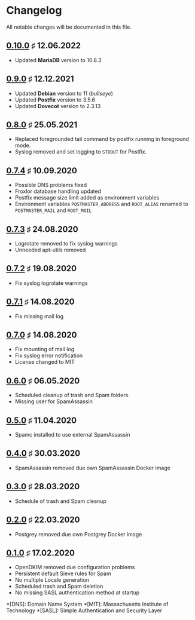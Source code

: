 # Changelog

All notable changes will be documented in this file.

<a name="v0.10.0"></a>
## [0.10.0](https://github.com/bloodhunterd/froxlor-mail/releases/tag/0.10.0) &#9839; 12.06.2022

* Updated **MariaDB** version to 10.8.3

<a name="v0.9.0"></a>
## [0.9.0](https://github.com/bloodhunterd/froxlor-mail/releases/tag/0.9.0) &#9839; 12.12.2021

* Updated **Debian** version to 11 (*bullseye*)
* Updated **Postfix** version to 3.5.6
* Updated **Dovecot** version to 2.3.13

<a name="v0.8.0"></a>
## [0.8.0](https://github.com/bloodhunterd/froxlor-mail/releases/tag/0.8.0) &#9839; 25.05.2021

* Replaced foregrounded tail command by postfix running in foreground mode.
* Syslog removed and set logging to `STDOUT` for Postfix.

<a name="v0.7.4"></a>
## [0.7.4](https://github.com/bloodhunterd/froxlor-mail/releases/tag/0.7.4) &#9839; 10.09.2020

* Possible DNS problems fixed
* Froxlor database handling updated
* Postfix message size limit added as environment variables
* Environment variables `POSTMASTER_ADDRESS` and `ROOT_ALIAS` renamed to `POSTMASTER_MAIL` and `ROOT_MAIL`

<a name="v0.7.3"></a>
## [0.7.3](https://github.com/bloodhunterd/froxlor-mail/releases/tag/0.7.3) &#9839; 24.08.2020

* Logrotate removed to fix syslog warnings
* Unneeded apt-utils removed

<a name="v0.7.2"></a>
## [0.7.2](https://github.com/bloodhunterd/froxlor-mail/releases/tag/0.7.2) &#9839; 19.08.2020

* Fix syslog logrotate warnings

<a name="v0.7.1"></a>
## [0.7.1](https://github.com/bloodhunterd/froxlor-mail/releases/tag/0.7.1) &#9839; 14.08.2020

* Fix missing mail log

<a name="v0.7.0"></a>
## [0.7.0](https://github.com/bloodhunterd/froxlor-mail/releases/tag/0.7.0) &#9839; 14.08.2020

* Fix mounting of mail log 
* Fix syslog error notification
* License changed to MIT

<a name="v0.6.0"></a>
## [0.6.0](https://github.com/bloodhunterd/froxlor-mail/releases/tag/0.6.0) &#9839; 06.05.2020

* Scheduled cleanup of trash and Spam folders.
* Missing user for SpamAssassin

<a name="v0.5.0"></a>
## [0.5.0](https://github.com/bloodhunterd/froxlor-mail/releases/tag/0.5.0) &#9839; 11.04.2020

* Spamc installed to use external SpamAssassin

<a name="v0.4.0"></a>
## [0.4.0](https://github.com/bloodhunterd/froxlor-mail/releases/tag/0.4.0) &#9839; 30.03.2020

* SpamAssassin removed due own SpamAssassin Docker image

<a name="v0.3.0"></a>
## [0.3.0](https://github.com/bloodhunterd/froxlor-mail/releases/tag/0.3.0) &#9839; 28.03.2020

* Schedule of trash and Spam cleanup

<a name="v0.2.0"></a>
## [0.2.0](https://github.com/bloodhunterd/froxlor-mail/releases/tag/0.2.0) &#9839; 22.03.2020

* Postgrey removed due own Postgrey Docker image

<a name="v0.1.0"></a>
## [0.1.0](https://github.com/bloodhunterd/froxlor-mail/releases/tag/0.1.0) &#9839; 17.02.2020

* OpenDKIM removed due configuration problems
* Persistent default Sieve rules for Spam
* No multiple Locale generation
* Scheduled trash and Spam deletion
* No missing SASL authentication method at startup

*[DNS]: Domain Name System
*[MIT]: Massachusetts Institute of Technology
*[SASL]: Simple Authentication and Security Layer
